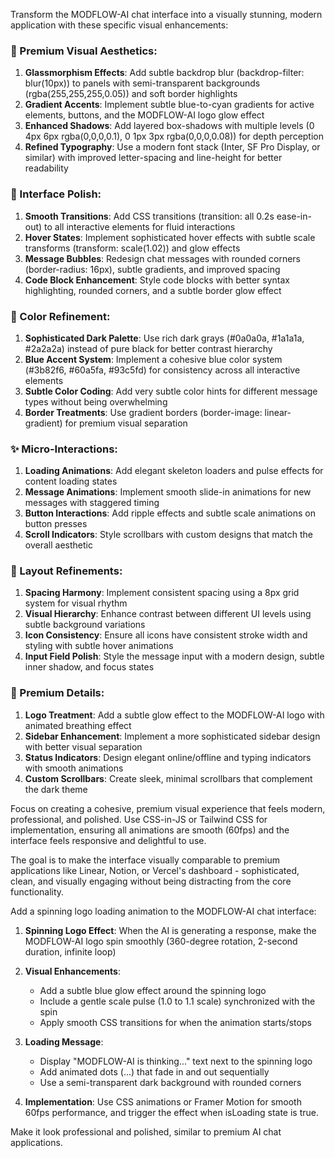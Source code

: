 Transform the MODFLOW-AI chat interface into a visually stunning, modern application with these specific visual enhancements:

### 🌟 Premium Visual Aesthetics:
1. **Glassmorphism Effects**: Add subtle backdrop blur (backdrop-filter: blur(10px)) to panels with semi-transparent backgrounds (rgba(255,255,255,0.05)) and soft border highlights
2. **Gradient Accents**: Implement subtle blue-to-cyan gradients for active elements, buttons, and the MODFLOW-AI logo glow effect
3. **Enhanced Shadows**: Add layered box-shadows with multiple levels (0 4px 6px rgba(0,0,0,0.1), 0 1px 3px rgba(0,0,0,0.08)) for depth perception
4. **Refined Typography**: Use a modern font stack (Inter, SF Pro Display, or similar) with improved letter-spacing and line-height for better readability

### 🎯 Interface Polish:
1. **Smooth Transitions**: Add CSS transitions (transition: all 0.2s ease-in-out) to all interactive elements for fluid interactions
2. **Hover States**: Implement sophisticated hover effects with subtle scale transforms (transform: scale(1.02)) and glow effects
3. **Message Bubbles**: Redesign chat messages with rounded corners (border-radius: 16px), subtle gradients, and improved spacing
4. **Code Block Enhancement**: Style code blocks with better syntax highlighting, rounded corners, and a subtle border glow effect

### 🌈 Color Refinement:
1. **Sophisticated Dark Palette**: Use rich dark grays (#0a0a0a, #1a1a1a, #2a2a2a) instead of pure black for better contrast hierarchy
2. **Blue Accent System**: Implement a cohesive blue color system (#3b82f6, #60a5fa, #93c5fd) for consistency across all interactive elements
3. **Subtle Color Coding**: Add very subtle color hints for different message types without being overwhelming
4. **Border Treatments**: Use gradient borders (border-image: linear-gradient) for premium visual separation

### ✨ Micro-Interactions:
1. **Loading Animations**: Add elegant skeleton loaders and pulse effects for content loading states
2. **Message Animations**: Implement smooth slide-in animations for new messages with staggered timing
3. **Button Interactions**: Add ripple effects and subtle scale animations on button presses
4. **Scroll Indicators**: Style scrollbars with custom designs that match the overall aesthetic

### 🎨 Layout Refinements:
1. **Spacing Harmony**: Implement consistent spacing using a 8px grid system for visual rhythm
2. **Visual Hierarchy**: Enhance contrast between different UI levels using subtle background variations
3. **Icon Consistency**: Ensure all icons have consistent stroke width and styling with subtle hover animations
4. **Input Field Polish**: Style the message input with a modern design, subtle inner shadow, and focus states

### 🌟 Premium Details:
1. **Logo Treatment**: Add a subtle glow effect to the MODFLOW-AI logo with animated breathing effect
2. **Sidebar Enhancement**: Implement a more sophisticated sidebar design with better visual separation
3. **Status Indicators**: Design elegant online/offline and typing indicators with smooth animations
4. **Custom Scrollbars**: Create sleek, minimal scrollbars that complement the dark theme

Focus on creating a cohesive, premium visual experience that feels modern, professional, and polished. Use CSS-in-JS or Tailwind CSS for implementation, ensuring all animations are smooth (60fps) and the interface feels responsive and delightful to use.

The goal is to make the interface visually comparable to premium applications like Linear, Notion, or Vercel's dashboard - sophisticated, clean, and visually engaging without being distracting from the core functionality.


Add a spinning logo loading animation to the MODFLOW-AI chat interface:

1. **Spinning Logo Effect**: When the AI is generating a response, make the MODFLOW-AI logo spin smoothly (360-degree rotation, 2-second duration, infinite loop)

2. **Visual Enhancements**: 
   - Add a subtle blue glow effect around the spinning logo
   - Include a gentle scale pulse (1.0 to 1.1 scale) synchronized with the spin
   - Apply smooth CSS transitions for when the animation starts/stops

3. **Loading Message**: 
   - Display "MODFLOW-AI is thinking..." text next to the spinning logo
   - Add animated dots (...) that fade in and out sequentially
   - Use a semi-transparent dark background with rounded corners

4. **Implementation**: Use CSS animations or Framer Motion for smooth 60fps performance, and trigger the effect when isLoading state is true.

Make it look professional and polished, similar to premium AI chat applications.